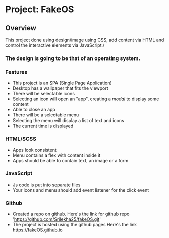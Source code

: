 # Project: FakeOS

## Overview

This project done using design/image using CSS, add content via HTML and control the interactive elements via JavaScript.\

### The design is going to be that of an operating system.

### Features

-   This project is an SPA (Single Page Application)
-   Desktop has a wallpaper that fits the viewport
-   There will be selectable icons
-   Selecting an icon will open an "app", creating a _modal_ to display some content
-   Able to close an app
-   There will be a selectable menu
-   Selecting the menu will display a list of text and icons
-   The current time is displayed 

### HTML/SCSS

-   Apps look consistent
-   Menu contains a flex with content inside it
-   Apps should be able to contain text, an image or a form

### JavaScript

-   Js code is put into separate files
-   Your icons and menu should add event listener for the click event

### Github

-   Created a repo on github.
        Here's the link for github repo 'https://github.com/Srilekha25/fakeOS.git'
-   The project is hosted using the github pages
        Here's the link https://fakeOS.github.io
